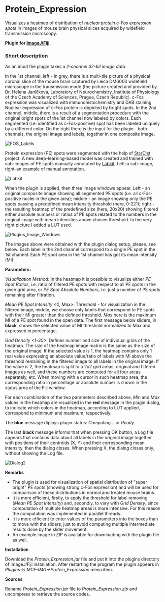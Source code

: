 # Protein_Expression
Visualizes a heatmap of distribution of *nuclear protein c-Fos expression spots* in images of mouse brain physical slices acquired by widefield transmission microscopy.

**Plugin for [ImageJ/Fiji](https://fiji.sc/).**

### Short description

As an input the plugin takes a *2-channel 32-bit image data*.

In the 1st channel, left - in grey, there is a multi-tile picture of a physical coronal slice of the mouse brain captured by Leica DM6000 widefield microscope in the transmission mode (the picture created and provided by Dr. Helena Janíčková, Laboratory of Neurochemistry, Institute of Physiology of the Czech Academy of Sciences, Prague, Czech Republic). c-Fos expression was visualized with immunohistochemistry and DAB staining. Nuclear expression of c-Fos protein is depicted by bright spots. In the 2nd channel, middle, there is a result of a segmentation procedure with the original bright spots of the 1st channel now labeled by colors. Each segmented (i.e. identified as c-Fos-positive) spot has been labeled uniquely by a different color. On the right there is the input for the plugin - both channels, the original image and labels, together in one composite image.

![FOS_Labels](https://user-images.githubusercontent.com/63607289/154263802-09c74e68-7f51-4653-8870-0e72a6174eec.jpg)

Protein expression (PE) spots were segmented with the help of [StarDist](https://github.com/stardist/stardist) project. A new deep-learning-based model was created and trained with sub-images of PE spots manually annotated by [Labkit](https://imagej.net/plugins/labkit/). Left-a sub-image, right-an example of manual annotation.

![Labkit](https://user-images.githubusercontent.com/63607289/152375382-8ab50351-d277-458d-b7ab-93c95a31b23f.jpg)

When the plugin is applied, then three image windows appear. Left - an original composite image showing all segmented PE spots (i.e. all c-Fos-positive nuclei in the given area); middle - an image showing only the PE spots passing a predefined mean intensity threshold (here, 0-221); right - the resulting heatmap of the predefined size (here, 20x20) showing filtered either absolute numbers or ratios of PE spots related to the numbers in the original image with mean intensities above chosen threshold. In the very right picture I added a LUT used.

![Plugins_Image_Windows](https://user-images.githubusercontent.com/63607289/154267058-730a847d-2afd-4417-9d26-88dbc7e8dfd6.jpg)

The images above were obtained with the plugin dialog setup, please, see below. Each label in the 2nd channel correspond to a single PE spot in the 1st channel. Each PE spot area in the 1st channel has got its mean intensity (MI).

**Parameters:**

*Visualization Method*: In the heatmap it is possible to visualize either *PE Spot Ratios*, i.e. ratio of filtered PE spots with respect to all PE spots in the given grid area, or *PE Spot Absolute Numbers*, i.e. just a number of PE spots remaining after filtration.

*Mean PE Spot Intensity <0, Max>*: Threshold - for visualization in the filtered image, middle, we choose only labels that correspond to PE spots with their MI greater than the defined threshold. *Max* here is the maximum MI of a PE spot found in the open data. The first message below sliders, in **black**, shows the selected value of MI threshold normalized to *Max* and expressed in percentage.

*Grid Density <1-30>*: Defines number and size of individual grids of the heatmap. The size of the heatmap image matrix is the same as the size of the original image. If the selected value is 1, the heatmap contains only 1 real value expressing an absolute value/ratio of labels with MI above the threshold remaining in the filtered image to all labels in the original image. If the value is 2, the heatmap is split to a 2x2 grid areas, original and filtered images as well, and these numbers are computed for all four areas separately, etc. When moving with a cursor in such heatmap area, the corresponding ratio in percentage or absolute number is shown in the status area of the Fiji window.

For each combination of the two parameters described above, *Min* and *Max* values in the heatmap are visualized in the **red** message in the plugin dialog, to indicate which colors in the heatmap, according to LUT applied, correspond to minimum and maximum, respectively.

The **blue** message diplays plugin status: *Computing...* or *Ready*.

The last **black** message informs that when pressing OK button, a Log file appears that contains data about all labels in the original image together with positions of their centroids (X, Y) and their corresponding mean intensity, then the dialog closes. When pressing X, the dialog closes only, without showing the Log file.

![Dialog2](https://user-images.githubusercontent.com/63607289/156365606-8bd27684-298f-4c25-8765-563c3eb810f5.jpg)

**Remarks**

- The plugin is used for visualization of spatial distribution of "super bright" PE spots (showing strong c-Fos expression) and will be used for comparison of these distributions in normal and treated mouse brains.
- It is more efficient, firstly, to apply the threshold for label removing (*Mean PE Spot Intensity*) and, secondly, to vary with *Grid Density*, since computation of multiple heatmap areas is more intensive. For this reason the computation was implemented in parallel threads.
- It is more efficient to enter values of the parameters into the boxes than to move with the sliders, just to avoid computing multiple intermediate results done by the slider movement.
- An example image in ZIP is available for downloading with the plugin file as well.

**Installation**

Download the *Protein_Expression.jar* file and put it into the plugins directory of ImageJ/Fiji installation. After restarting the program the plugin appears in *Plugins->LMCF-IMG->Protein_Expression* menu item.

**Sources**

Rename *Protein_Expression.jar* file to *Protein_Expression.zip* and uncompress to retrieve the source codes.

